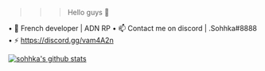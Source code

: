 > > > Hello guys 👋

• 📌 French developer | ADN RP
• 📫 Contact me on discord | .Sohhka#8888
• ⚡ https://discord.gg/vam4A2n

[![sohhka's github stats](https://github-readme-stats.vercel.app/api?username=sohhka)](https://github.com/anuraghazra/github-readme-stats)
